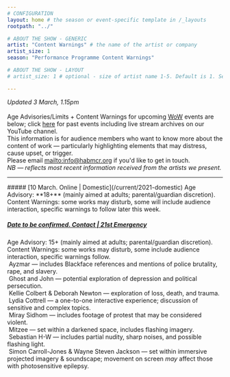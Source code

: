 ```yaml
---
# CONFIGURATION
layout: home # the season or event-specific template in /_layouts
rootpath: "../"

# ABOUT THE SHOW - GENERIC
artist: "Content Warnings" # the name of the artist or company
artist_size: 1
season: "Performance Programme Content Warnings"

# ABOUT THE SHOW - LAYOUT
# artist_size: 1 # optional - size of artist name 1-5. Default is 1. Set longer names to lower values

---
```

*Updated 3 March, 1.15pm*<br><br>Age Advisories/Limits + Content Warnings for upcoming [WoW](/) events are below; click [here](/archive/warnings) for past events including live stream archives on our YouTube channel.<br>This information is for audience members who want to know more about the content of work — particularly highlighting elements that may distress, cause upset, or trigger.<br>Please email <mailto:info@habmcr.org> if you'd like to get in touch.<br>*NB — reflects most recent information received from the artists we present.*         
<hr>         
##### [10 March. Online | Domestic](/current/2021-domestic)        
Age Advisory: **18+** (mainly aimed at adults; parental/guardian discretion).<br>Content Warnings: some works may disturb, some will include audience interaction, specific warnings to follow later this week.        
        
##### [Date to be confirmed. Contact | 21st Emergency](/current/2021-emergency)        
Age Advisory: 15+ (mainly aimed at adults; parental/guardian discretion).<br>Content Warnings: some works may disturb, some include audience interaction, specific warnings follow.<br>&nbsp;Ayzmar — includes Blackface references and mentions of police brutality, rape, and slavery.<br>&nbsp;Ghost and John — potential exploration of depression and political persecution.<br>&nbsp;Kellie Colbert & Deborah Newton — exploration of loss, death, and trauma.<br>&nbsp;Lydia Cottrell — a one-to-one interactive experience; discussion of sensitive and complex topics.<br>&nbsp;Miray Sidhom — includes footage of protest that may be considered violent.<br>&nbsp;Mitzee — set within a darkened space, includes flashing imagery.<br>&nbsp;Sebastian H-W — includes partial nudity, sharp noises, and possible flashing light.<br>&nbsp;Simon Carroll-Jones & Wayne Steven Jackson — set within immersive projected imagery & soundscape; movement on screen *may* affect those with photosensitive epilepsy.
